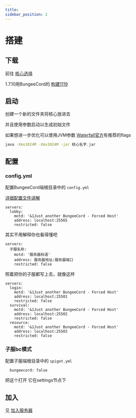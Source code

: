 ```yaml
---
title: 
sidebar_position: 2
---
```


# 搭建

## 下载

前往 [核心选择](/docs/process/cross-server/核心选择.md)

1.7.10用BungeeCord的 [构建1119](https://ci.md-5.net/job/BungeeCord/1119/)

## 启动

创建一个新的文件夹将核心放进去

并且使用参数启动以生成初始文件

如果想进一步优化可以使用JVM参数 [Waterfall官方](https://docs.papermc.io/waterfall/getting-started#running-the-proxy)有推荐的flags

```bash
java -Xms1024M -Xmx1024M -jar 核心名字.jar
```

## 配置

### config.yml
配置BungeeCord端根目录中的 `config.yml`

[详细配置文件讲解](config.yml.md)

```
servers:
  lobby:
    motd: '&1Just another BungeeCord - Forced Host'
    address: localhost:25565
    restricted: false
```

其实不用解释你也看得懂吧

```
servers:
  子服名称:
    motd: '服务器标语'
    address: 服务器地址:服务器端口
    restricted: false
```

照着把你的子服都写上去，就像这样

```
servers:
  login:
    motd: '&1Just another BungeeCord - Forced Host'
    address: localhost:25501
    restricted: false
  survival:
    motd: '&1Just another BungeeCord - Forced Host'
    address: localhost:25502
    restricted: false
  resource:
    motd: '&1Just another BungeeCord - Forced Host'
    address: localhost:25503
    restricted: false
```

### 子服bc模式
配置子服端根目录中的 `spigot.yml`
```
  bungeecord: false
```
把这个打开 它在settings节点下

## 加入

见 [加入服务器](/docs/process/cross-server/搭建/加入服务器.md)